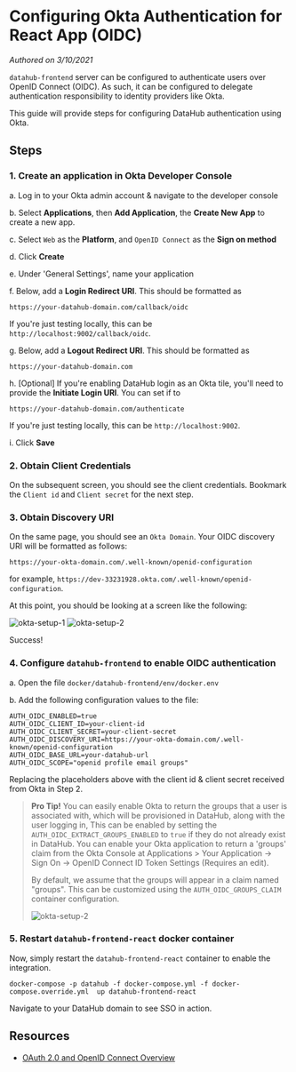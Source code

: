 # Configuring Okta Authentication for React App (OIDC)
*Authored on 3/10/2021*

`datahub-frontend` server can be configured to authenticate users over OpenID Connect (OIDC). As such, it can be configured to
delegate authentication responsibility to identity providers like Okta.

This guide will provide steps for configuring DataHub authentication using Okta.

## Steps

### 1. Create an application in Okta Developer Console

a. Log in to your Okta admin account & navigate to the developer console

b. Select **Applications**, then **Add Application**, the **Create New App** to create a new app.

c. Select `Web` as the **Platform**, and `OpenID Connect` as the **Sign on method**

d. Click **Create**

e. Under 'General Settings', name your application

f. Below, add a **Login Redirect URI**. This should be formatted as

```
https://your-datahub-domain.com/callback/oidc
```

If you're just testing locally, this can be `http://localhost:9002/callback/oidc`.

g. Below, add a **Logout Redirect URI**. This should be formatted as

```
https://your-datahub-domain.com
```

h. [Optional] If you're enabling DataHub login as an Okta tile, you'll need to provide the **Initiate Login URI**. You
can set if to

```
https://your-datahub-domain.com/authenticate
```

If you're just testing locally, this can be `http://localhost:9002`.

i. Click **Save**


### 2. Obtain Client Credentials

On the subsequent screen, you should see the client credentials. Bookmark the `Client id` and `Client secret` for the next step.

### 3. Obtain Discovery URI

On the same page, you should see an `Okta Domain`. Your OIDC discovery URI will be formatted as follows:

```
https://your-okta-domain.com/.well-known/openid-configuration
```

for example, `https://dev-33231928.okta.com/.well-known/openid-configuration`.

At this point, you should be looking at a screen like the following:

![okta-setup-1](img/okta-setup-1.png)
![okta-setup-2](img/okta-setup-2.png)

Success!

### 4. Configure `datahub-frontend` to enable OIDC authentication

a. Open the file `docker/datahub-frontend/env/docker.env`

b. Add the following configuration values to the file:

```
AUTH_OIDC_ENABLED=true
AUTH_OIDC_CLIENT_ID=your-client-id
AUTH_OIDC_CLIENT_SECRET=your-client-secret
AUTH_OIDC_DISCOVERY_URI=https://your-okta-domain.com/.well-known/openid-configuration
AUTH_OIDC_BASE_URL=your-datahub-url
AUTH_OIDC_SCOPE="openid profile email groups"
```

Replacing the placeholders above with the client id & client secret received from Okta in Step 2.

> **Pro Tip!** You can easily enable Okta to return the groups that a user is associated with, which will be provisioned in DataHub, along with the user logging in, This can be enabled by setting the `AUTH_OIDC_EXTRACT_GROUPS_ENABLED` to `true` 
> if they do not already exist in DataHub. You can enable your Okta application to return a 'groups' claim from the Okta Console at Applications > Your Application -> Sign On -> OpenID Connect ID Token Settings (Requires an edit).
> 
> By default, we assume that the groups will appear in a claim named "groups". This can be customized using the `AUTH_OIDC_GROUPS_CLAIM` container configuration. 
> 
> ![okta-setup-2](img/okta-setup-groups-claim.png)

### 5. Restart `datahub-frontend-react` docker container

Now, simply restart the `datahub-frontend-react` container to enable the integration.

```
docker-compose -p datahub -f docker-compose.yml -f docker-compose.override.yml  up datahub-frontend-react
```

Navigate to your DataHub domain to see SSO in action.

## Resources
- [OAuth 2.0 and OpenID Connect Overview](https://developer.okta.com/docs/concepts/oauth-openid/)

